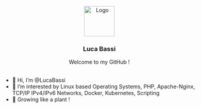 

<a name="readme-top"></a>
<!-- LOGO -->
<div align="center">
  <a href="https://github.com/othneildrew/Best-README-Template">
    <img src="https://avatars.githubusercontent.com/u/36300869?v=4" alt="Logo" width="80" height="80">
  </a>
  <h3 align="center"> Luca Bassi </h3>
Welcome to my GitHub !
</div>
<br>

- 👋 Hi, I’m @LucaBassi
- 👀 I’m interested by Linux based Operating Systems, PHP, Apache-Nginx, TCP/IP IPv4/IPv6 Networks, Docker, Kubernetes, Scripting  
- 🌱 Growing like a plant !


<!---
LucaBassi/LucaBassi is a ✨ special ✨ repository because its `README.md` (this file) appears on your GitHub profile.
You can click the Preview link to take a look at your changes.
--->
